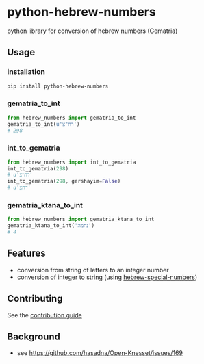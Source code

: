 # python-hebrew-numbers

python library for conversion of hebrew numbers (Gematria)

## Usage

### installation

```bash
pip install python-hebrew-numbers
```

### gematria_to_int

```python
from hebrew_numbers import gematria_to_int
gematria_to_int(u'רח"צ')
# 298
```

### int_to_gematria

```python
from hebrew_numbers import int_to_gematria
int_to_gematria(298)
# u'רח״צ'
int_to_gematria(298, gershayim=False)
# u'רחצ'
```

### gematria_ktana_to_int

```python
from hebrew_numbers import gematria_ktana_to_int
gematria_ktana_to_int('נחמה')
# 4
```


## Features

* conversion from string of letters to an integer number
* conversion of integer to string (using [hebrew-special-numbers](https://github.com/chaimleib/hebrew-special-numbers))


## Contributing

See the [contribution guide](CONTRIBUTING.md)

## Background

* see https://github.com/hasadna/Open-Knesset/issues/169
